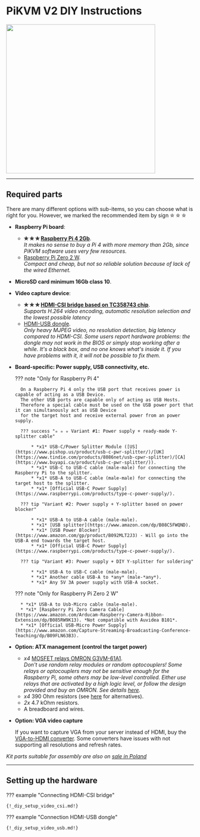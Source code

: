 # PiKVM V2 DIY Instructions

<img src="v2_example.jpg" width="400" />


-----
## Required parts

There are many different options with sub-items, so you can choose what is right for you.
However, we marked the recommended item by sign ✮ ✮ ✮


* **Raspberry Pi board**:
    * **✮ ✮ ✮ [Raspberry Pi 4 2Gb](https://www.raspberrypi.com/products/raspberry-pi-4-model-b/)**.<br>
      *It makes no sense to buy a Pi 4 with more memory than 2Gb, since PiKVM software uses very few resources.*
    * [Raspberry Pi Zero 2 W](https://www.raspberrypi.com/products/raspberry-pi-zero-2-w/).<br>
      *Compact and cheap, but not so reliable solution because of lack of the wired Ethernet.*

* **MicroSD card minimum 16Gb class 10**.

* **Video capture device**:
    * **✮ ✮ ✮ [HDMI-CSI bridge based on TC358743 chip](https://www.amazon.de/Waveshare-Raspberry-Supports-Backward-Compatible/dp/B092HVP926/)**.<br>
      *Supports H.264 video encoding, automatic resolution selection and the lowest possible latency*
    * [HDMI-USB dongle](https://www.amazon.com/Capture-Streaming-Broadcasting-Conference-Teaching/dp/B09FLN63B3).<br>
      *Only heavy MJPEG video, no resolution detection, big latency compared to HDMI-CSI.
      Some users report hardware problems: the dongle may not work in the BIOS or simply stop working after a while.
      It's a black box, and no one knows what's inside it. If you have problems with it, it will not be possible to fix them.*

* **Board-specific: Power supply, USB connectivity, etc.**

    ??? note "Only for Raspberry Pi 4"

        On a Raspberry Pi 4 only the USB port that receives power is capable of acting as a USB Device.
        The other USB ports are capable only of acting as USB Hosts.
        Therefore a special cable must be used on the USB power port that it can simultanously act as USB Device
        for the target host and receive external power from an power supply.

        ??? success "✮ ✮ ✮ Variant #1: Power supply + ready-made Y-splitter cable"

            * *x1* USB-C/Power Splitter Module ([US](https://www.pishop.us/product/usb-c-pwr-splitter/)/[UK](https://www.tindie.com/products/8086net/usb-cpwr-splitter)/[CA](https://www.buyapi.ca/product/usb-c-pwr-splitter/)).
            * *x1* USB-C to USB-C cable (male-male) for connecting the Raspberry Pi to the splitter.
            * *x1* USB-A to USB-C cable (male-male) for connecting the target host to the splitter.
            * *x1* [Official USB-C Power Supply](https://www.raspberrypi.com/products/type-c-power-supply/).

        ??? tip "Variant #2: Power supply + Y-splitter based on power blocker"

            * *x1* USB-A to USB-A cable (male-male).
            * *x1* [USB splitter](https://www.amazon.com/dp/B08C5FWQND).
            * *x1* [USB Power Blocker](https://www.amazon.com/gp/product/B092MLT2J3) - Will go into the USB-A end towards the target host.
            * *x1* [Official USB-C Power Supply](https://www.raspberrypi.com/products/type-c-power-supply/).

        ??? tip "Variant #3: Power supply + DIY Y-splitter for soldering"

            * *x1* USB-A to USB-C cable (male-male).
            * *x1* Another cable USB-A to *any* (male-*any*).
            * *x1* Any 5V 3A power supply with USB-A socket.

    ??? note "Only for Raspberry Pi Zero 2 W"

        * *x1* USB-A to Usb-Micro cable (male-male).
        * *x1* [Raspberry Pi Zero Camera Cable](https://www.amazon.com/Arducam-Raspberry-Camera-Ribbon-Extension/dp/B085RW9K13). *Not compatible with Auvidea B101*.
        * *x1* [Official USB-Micro Power Supply](https://www.amazon.com/Capture-Streaming-Broadcasting-Conference-Teaching/dp/B09FLN63B3).

* **Option: ATX management (control the target power)**

    * *x4* [MOSFET relays OMRON G3VM-61A1](https://www.digikey.com/products/en?keywords=G3VM-61A1).<br>
      *Don't use random relay modules or random optocouplers! Some relays or optocouplers may not be sensitive enough for the Raspberry Pi, some others may be low-level controlled. Either use relays that are activated by a high logic level, or follow the design provided and buy an OMRON. See details [here](https://github.com/pikvm/pikvm/issues/13).*
    * *x4* 390 Ohm resistors (see [here](https://github.com/pikvm/pikvm/issues/46) for alternatives).
    * *2x* 4.7 kOhm resistors.
    * A breadboard and wires.

* **Option: VGA video capture**

    If you want to capture VGA from your server instead of HDMI, buy the [VGA-to-HDMI converter](https://aliexpress.com/item/3256801728005613.html).
    Some converters have issues with not supporting all resolutions and refresh rates.


*Kit parts suitable for assembly are also on [sale in Poland](https://3mdeb.com/shop/open-source-hardware/pikvm/)*


-----
## Setting up the hardware

??? example "Connecting HDMI-CSI bridge"

    {!_diy_setup_video_csi.md!}

??? example "Connection HDMI-USB dongle"

    {!_diy_setup_video_usb.md!}
